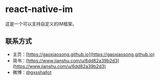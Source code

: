 # react-native-im

这是一个可以支持自定义的IM框架。

## 联系方式

* 主页：[https://gaoxiaosong.github.io](https://gaoxiaosong.github.io)
* 简书：[https://www.jianshu.com/u/6dd82a39b2d3](https://www.jianshu.com/u/6dd82a39b2d3)
* 微博：[@gxsshallot](https://weibo.com/gxsshallot)